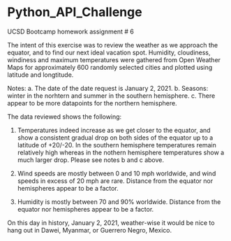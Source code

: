 # Python_API_Challenge
UCSD Bootcamp homework assignment # 6

The intent of this exercise was to review the weather as we approach the equator, and to find our next ideal vacation spot.  Humidity, cloudiness, windiness and maximum temperatures were gathered from Open Weather Maps for approximately 600 randomly selected cities and plotted using latitude and longtitude.  

Notes: 
a. The date of the date request is January 2, 2021.
b. Seasons: winter in the norhtern and summer in the southern hemisphere.
c. There appear to be more datapoints for the northern hemisphere.

The data reviewed shows the following:

1. Temperatures indeed increase as we get closer to the equator, and show a consistent gradual drop on both sides of the equator up to a latitude of +20/-20.  In the southern hemisphere temperatures remain relatively high whereas in the nothern hemisphere temperatures show a much larger drop. Please see notes b and c above.

2. Wind speeds are mostly between 0 and 10 mph worldwide, and wind speeds in excess of 20 mph are rare.  Distance from the equator nor hemispheres appear to be a factor.

3. Humidity is mostly between 70 and 90% worldwide.  Distance from the equator nor hemispheres appear to be a factor.

On this day in history, January 2, 2021, weather-wise it would be nice to hang out in Dawei, Myanmar, or Guerrero Negro, Mexico.